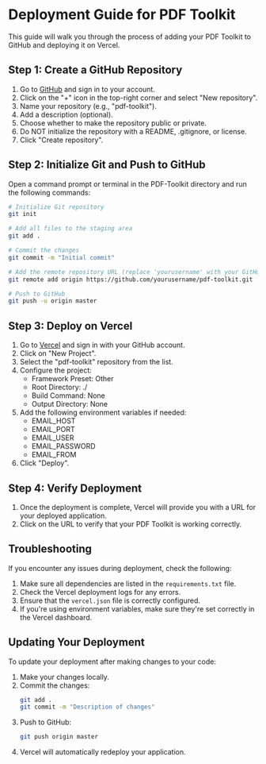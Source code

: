 # Deployment Guide for PDF Toolkit

This guide will walk you through the process of adding your PDF Toolkit to GitHub and deploying it on Vercel.

## Step 1: Create a GitHub Repository

1. Go to [GitHub](https://github.com) and sign in to your account.
2. Click on the "+" icon in the top-right corner and select "New repository".
3. Name your repository (e.g., "pdf-toolkit").
4. Add a description (optional).
5. Choose whether to make the repository public or private.
6. Do NOT initialize the repository with a README, .gitignore, or license.
7. Click "Create repository".

## Step 2: Initialize Git and Push to GitHub

Open a command prompt or terminal in the PDF-Toolkit directory and run the following commands:

```bash
# Initialize Git repository
git init

# Add all files to the staging area
git add .

# Commit the changes
git commit -m "Initial commit"

# Add the remote repository URL (replace 'yourusername' with your GitHub username)
git remote add origin https://github.com/yourusername/pdf-toolkit.git

# Push to GitHub
git push -u origin master
```

## Step 3: Deploy on Vercel

1. Go to [Vercel](https://vercel.com) and sign in with your GitHub account.
2. Click on "New Project".
3. Select the "pdf-toolkit" repository from the list.
4. Configure the project:
   - Framework Preset: Other
   - Root Directory: ./
   - Build Command: None
   - Output Directory: None
5. Add the following environment variables if needed:
   - EMAIL_HOST
   - EMAIL_PORT
   - EMAIL_USER
   - EMAIL_PASSWORD
   - EMAIL_FROM
6. Click "Deploy".

## Step 4: Verify Deployment

1. Once the deployment is complete, Vercel will provide you with a URL for your deployed application.
2. Click on the URL to verify that your PDF Toolkit is working correctly.

## Troubleshooting

If you encounter any issues during deployment, check the following:

1. Make sure all dependencies are listed in the `requirements.txt` file.
2. Check the Vercel deployment logs for any errors.
3. Ensure that the `vercel.json` file is correctly configured.
4. If you're using environment variables, make sure they're set correctly in the Vercel dashboard.

## Updating Your Deployment

To update your deployment after making changes to your code:

1. Make your changes locally.
2. Commit the changes:
   ```bash
   git add .
   git commit -m "Description of changes"
   ```
3. Push to GitHub:
   ```bash
   git push origin master
   ```
4. Vercel will automatically redeploy your application.